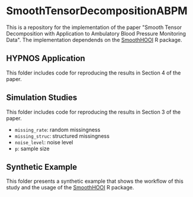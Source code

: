 # SmoothTensorDecompositionABPM

This is a repository for the implementation of the paper "Smooth Tensor Decomposition with Application to Ambulatory Blood Pressure Monitoring Data". The implementation dependends on the [SmoothHOOI](https://github.com/IrinaStatsLab/SmoothHOOI) R package.

## HYPNOS Application

This folder includes code for reproducing the results in Section 4 of the paper.

## Simulation Studies

This folder includes code for reproducing the results in Section 3 of the paper. 

- `missing_rate`: random missingness
- `missing_struc`: structured missingness
- `noise_level`: noise level
- `p`: sample size

## Synthetic Example

This folder presents a synthetic example that shows the workflow of this study and the usage of the [SmoothHOOI](https://github.com/IrinaStatsLab/SmoothHOOI) R package.

